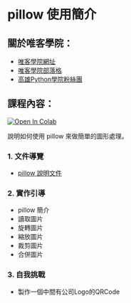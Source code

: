 # pillow 使用簡介

## 關於唯客學院：

* [唯客學院網址](https://www.victorgau.com)
* [唯客學院部落格](https://victorgau.com/blog/)
* [高雄Python學院粉絲團](https://www.facebook.com/KHPYAcademy/)

## 課程內容：

[![Open In Colab](https://colab.research.google.com/assets/colab-badge.svg)](https://colab.research.google.com/github/victorgau/khpy_pillow_intro/)

說明如何使用 pillow 來做簡單的圖形處理。

### 1. 文件導覽

* [pillow 說明文件](https://pillow.readthedocs.io/en/stable/)

### 2. 實作引導

* pillow 簡介
* 讀取圖片
* 旋轉圖片
* 縮放圖片
* 裁剪圖片
* 合併圖片

### 3. 自我挑戰

* 製作一個中間有公司Logo的QRCode